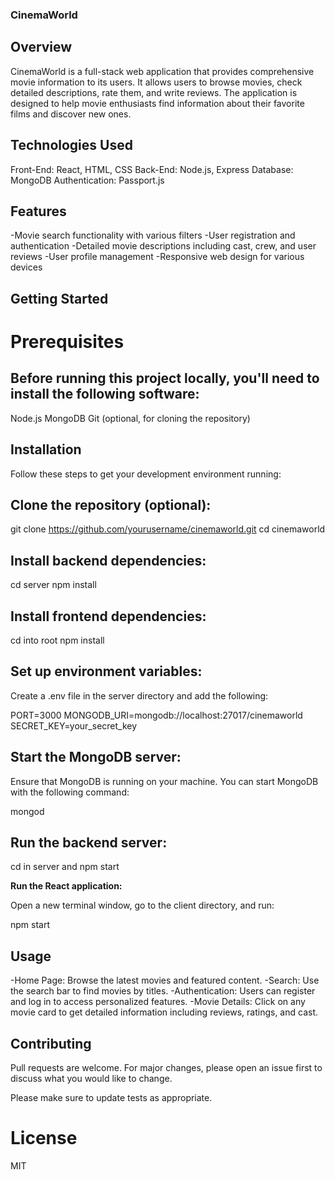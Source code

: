 ### **CinemaWorld**


## **Overview**

CinemaWorld is a full-stack web application that provides comprehensive movie information to its users. It allows users to browse movies, check detailed descriptions, rate them, and write reviews. The application is designed to help movie enthusiasts find information about their favorite films and discover new ones.



## **Technologies Used**

Front-End: React, HTML, CSS
Back-End: Node.js, Express
Database: MongoDB
Authentication: Passport.js


## **Features**
-Movie search functionality with various filters
-User registration and authentication
-Detailed movie descriptions including cast, crew, and user reviews
-User profile management
-Responsive web design for various devices


## **Getting Started**
# **Prerequisites**

## **Before running this project locally, you'll need to install the following software:**

Node.js
MongoDB
Git (optional, for cloning the repository)


## **Installation**
Follow these steps to get your development environment running:

## **Clone the repository (optional):**

git clone https://github.com/yourusername/cinemaworld.git
cd cinemaworld


## **Install backend dependencies:**

cd server
npm install

## **Install frontend dependencies:**

cd into root
npm install


## **Set up environment variables:**
Create a .env file in the server directory and add the following:

PORT=3000
MONGODB_URI=mongodb://localhost:27017/cinemaworld
SECRET_KEY=your_secret_key


## **Start the MongoDB server:**
Ensure that MongoDB is running on your machine. You can start MongoDB with the following command:

mongod


## **Run the backend server:**

cd in server and npm start

**Run the React application:**

Open a new terminal window, go to the client directory, and run:

npm start



## **Usage**
-Home Page: Browse the latest movies and featured content.
-Search: Use the search bar to find movies by titles.
-Authentication: Users can register and log in to access personalized features.
-Movie Details: Click on any movie card to get detailed information including reviews, ratings, and cast.

## **Contributing**
Pull requests are welcome. For major changes, please open an issue first to discuss what you would like to change.

Please make sure to update tests as appropriate.

# **License**
MIT
